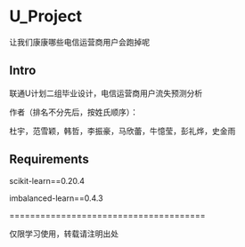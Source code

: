 # U_Project
让我们康康哪些电信运营商用户会跑掉呢
## Intro
联通U计划二组毕业设计，电信运营商用户流失预测分析

作者（排名不分先后，按姓氏顺序）：

杜宇，范雪颖，韩哲，李振豪，马欣蕾，牛憶莹，彭礼烨，史金雨

## Requirements
scikit-learn==0.20.4

imbalanced-learn==0.4.3

======================================

仅限学习使用，转载请注明出处

